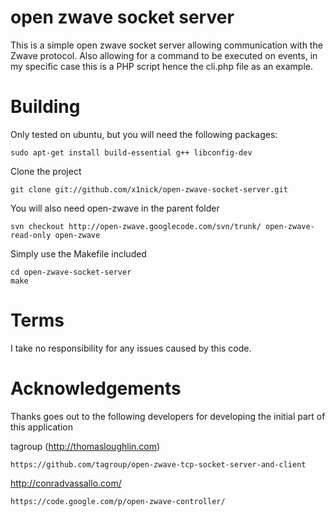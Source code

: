 open zwave socket server
========================

This is a simple open zwave socket server allowing communication with the Zwave protocol. Also allowing for a command to be executed on events, in my specific case this is a PHP script hence the cli.php file as an example.

Building
========

Only tested on ubuntu, but you will need the following packages:

    sudo apt-get install build-essential g++ libconfig-dev

Clone the project

    git clone git://github.com/x1nick/open-zwave-socket-server.git

You will also need open-zwave in the parent folder

    svn checkout http://open-zwave.googlecode.com/svn/trunk/ open-zwave-read-only open-zwave

Simply use the Makefile included

    cd open-zwave-socket-server
    make


Terms
=====

I take no responsibility for any issues caused by this code. 


Acknowledgements
================

Thanks goes out to the following developers for developing the initial part of this application

tagroup (http://thomasloughlin.com)

    https://github.com/tagroup/open-zwave-tcp-socket-server-and-client

http://conradvassallo.com/

    https://code.google.com/p/open-zwave-controller/
